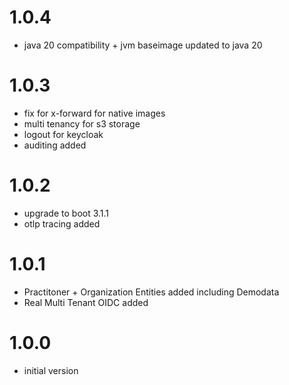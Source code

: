 # 1.0.4
- java 20 compatibility + jvm baseimage updated to java 20

# 1.0.3
- fix for x-forward for native images
- multi tenancy for s3 storage
- logout for keycloak
- auditing added                           

# 1.0.2
- upgrade to boot 3.1.1
- otlp tracing added

# 1.0.1
- Practitoner + Organization Entities added including Demodata
- Real Multi Tenant OIDC added

# 1.0.0
- initial version